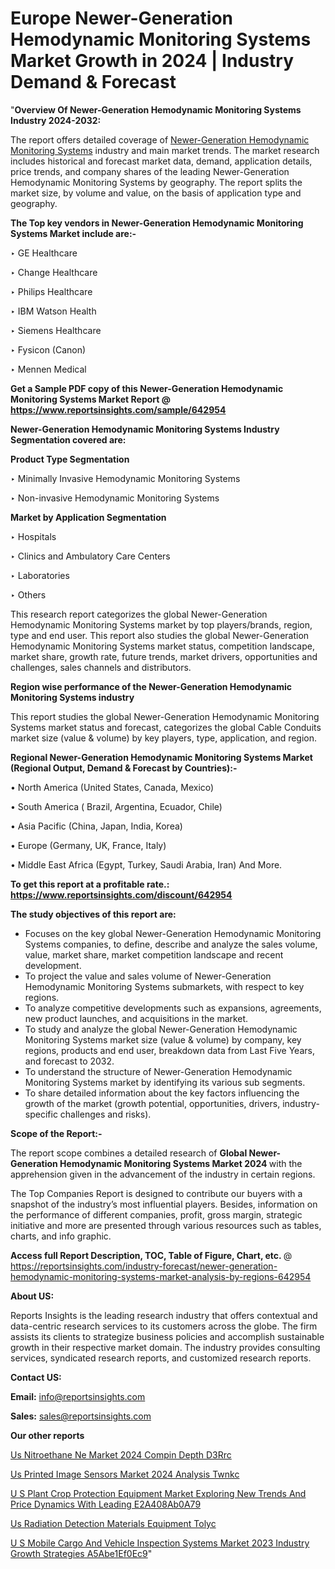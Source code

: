 # Europe Newer-Generation Hemodynamic Monitoring Systems Market Growth in 2024 | Industry Demand & Forecast

"<strong>Overview Of Newer-Generation Hemodynamic Monitoring Systems Industry 2024-2032:</strong>

The report offers detailed coverage of <a href=https://www.reportsinsights.com/sample/642954>Newer-Generation Hemodynamic Monitoring Systems</a> industry and main market trends. The market research includes historical and forecast market data, demand, application details, price trends, and company shares of the leading Newer-Generation Hemodynamic Monitoring Systems by geography. The report splits the market size, by volume and value, on the basis of application type and geography.

<strong>The Top key vendors in Newer-Generation Hemodynamic Monitoring Systems Market include are:- </strong>

‣ GE Healthcare

‣ Change Healthcare

‣ Philips Healthcare

‣ IBM Watson Health

‣ Siemens Healthcare

‣ Fysicon (Canon)

‣ Mennen Medical

<strong>Get a Sample PDF copy of this Newer-Generation Hemodynamic Monitoring Systems Market Report </strong><strong>@ <a href=https://www.reportsinsights.com/sample/642954 style=color:#0000ff;>https://www.reportsinsights.com/sample/642954</a> </strong>

<strong>Newer-Generation Hemodynamic Monitoring Systems Industry Segmentation covered are:</strong>

<strong>Product Type Segmentation</strong>

‣ Minimally Invasive Hemodynamic Monitoring Systems

‣ Non-invasive Hemodynamic Monitoring Systems

<strong>Market by Application Segmentation</strong>

‣ Hospitals

‣ Clinics and Ambulatory Care Centers

‣ Laboratories

‣ Others

This research report categorizes the global Newer-Generation Hemodynamic Monitoring Systems market by top players/brands, region, type and end user. This report also studies the global Newer-Generation Hemodynamic Monitoring Systems market status, competition landscape, market share, growth rate, future trends, market drivers, opportunities and challenges, sales channels and distributors.

<strong>Region wise performance of the Newer-Generation Hemodynamic Monitoring Systems industry</strong><strong> </strong>

This report studies the global Newer-Generation Hemodynamic Monitoring Systems market status and forecast, categorizes the global Cable Conduits market size (value &amp; volume) by key players, type, application, and region. 

<strong>Regional Newer-Generation Hemodynamic Monitoring Systems Market (Regional Output, Demand &amp; Forecast by Countries):-</strong>

• North America (United States, Canada, Mexico)

• South America ( Brazil, Argentina, Ecuador, Chile)

• Asia Pacific (China, Japan, India, Korea)

• Europe (Germany, UK, France, Italy)

• Middle East Africa (Egypt, Turkey, Saudi Arabia, Iran) And More.

<strong>To get this report at a profitable rate.: <a href=https://www.reportsinsights.com/discount/642954 style=color:#0000ff;>https://www.reportsinsights.com/discount/642954</a></strong>

<strong>The study objectives of this report are:</strong>
<ul>
  <li>Focuses on the key global Newer-Generation Hemodynamic Monitoring Systems companies, to define, describe and analyze the sales volume, value, market share, market competition landscape and recent development.</li>
  <li>To project the value and sales volume of Newer-Generation Hemodynamic Monitoring Systems submarkets, with respect to key regions.</li>
  <li>To analyze competitive developments such as expansions, agreements, new product launches, and acquisitions in the market.</li>
  <li>To study and analyze the global Newer-Generation Hemodynamic Monitoring Systems market size (value &amp; volume) by company, key regions, products and end user, breakdown data from Last Five Years, and forecast to 2032.</li>
  <li>To understand the structure of Newer-Generation Hemodynamic Monitoring Systems market by identifying its various sub segments.</li>
  <li>To share detailed information about the key factors influencing the growth of the market (growth potential, opportunities, drivers, industry-specific challenges and risks).</li>
</ul>
<strong>Scope of the Report:-</strong><strong> </strong>

The report scope combines a detailed research of <strong>Global Newer-Generation Hemodynamic Monitoring Systems Market 2024 </strong>with the apprehension given in the advancement of the industry in certain regions.

The Top Companies Report is designed to contribute our buyers with a snapshot of the industry’s most influential players. Besides, information on the performance of different companies, profit, gross margin, strategic initiative and more are presented through various resources such as tables, charts, and info graphic.

<strong>Access full Report Description, TOC, Table of Figure, Chart, etc. </strong>@   <a href=https://reportsinsights.com/industry-forecast/newer-generation-hemodynamic-monitoring-systems-market-analysis-by-regions-642954 style=color:#0000ff;>https://reportsinsights.com/industry-forecast/newer-generation-hemodynamic-monitoring-systems-market-analysis-by-regions-642954</a>

<strong>About US:</strong>

Reports Insights is the leading research industry that offers contextual and data-centric research services to its customers across the globe. The firm assists its clients to strategize business policies and accomplish sustainable growth in their respective market domain. The industry provides consulting services, syndicated research reports, and customized research reports.

<strong>Contact US:</strong>

<p class=""""><b>Email:</b> <a href=mailto:info@reportsinsights.com>info@reportsinsights.com</a></p>
<p class=""""><b>Sales:</b> <a href=mailto:sales@reportsinsights.com>sales@reportsinsights.com</a></p>

<strong>Our other reports</strong>

<a href=https://www.linkedin.com/pulse/us-nitroethane-ne-market-2024-compin-depth-d3rrc/>Us Nitroethane Ne Market 2024 Compin Depth D3Rrc</a>

<a href=https://www.linkedin.com/pulse/us-printed-image-sensors-market-2024-analysis-twnkc/>Us Printed Image Sensors Market 2024 Analysis Twnkc</a>

<a href=https://medium.com/@akitotamura255/u-s-plant-crop-protection-equipment-market-exploring-new-trends-and-price-dynamics-with-leading-e2a408ab0a79>U S Plant Crop Protection Equipment Market Exploring New Trends And Price Dynamics With Leading E2A408Ab0A79</a>

<a href=https://www.linkedin.com/pulse/us-radiation-detection-materials-equipment-tolyc/>Us Radiation Detection Materials Equipment Tolyc</a>

<a href=https://medium.com/@aryawankhede943/u-s-mobile-cargo-and-vehicle-inspection-systems-market-2023-industry-growth-strategies-a5abe1ef0ec9>U S Mobile Cargo And Vehicle Inspection Systems Market 2023 Industry Growth Strategies A5Abe1Ef0Ec9</a>"
